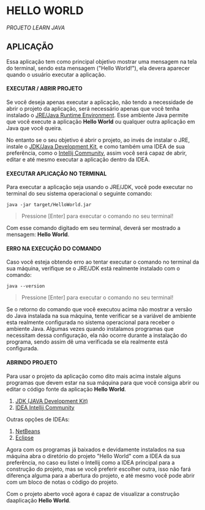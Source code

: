 # HELLO WORLD
*PROJETO LEARN JAVA*

## APLICAÇÃO

Essa aplicação tem como principal objetivo mostrar uma mensagem na tela do terminal, sendo esta mensagem ("Hello World!"), ela devera aparecer quando o usuário executar a aplicação.

#### EXECUTAR / ABRIR PROJETO

Se você deseja apenas executar a aplicação, não tendo a necessidade de abrir o projeto da aplicação, será necessário apenas que você tenha instalado o [JRE/Java Runtime Environment](https://java.com/pt-BR/download/). Esse ambiente Java permite que você execute a aplicação **Hello World** ou qualquer outra aplicação em Java que você queira.

No entanto se o seu objetivo é abrir o projeto, ao invés de instalar o JRE, instale o [JDK/Java Development Kit](https://www.oracle.com/java/technologies/javase-downloads.html), e como também uma IDEA de sua preferência, como o [Intellij Community](https://www.jetbrains.com/pt-br/idea/download), assim você será capaz de abrir, editar e até mesmo executar a aplicação dentro da IDEA.

#### EXECUTAR APLICAÇÃO NO TERMINAL

Para executar a aplicação seja usando o JRE/JDK, você pode executar no terminal do seu sistema operacional o seguinte comando:

```
java -jar target/HelloWorld.jar
```

> Pressione [Enter] para executar o comando no seu terminal!

Com esse comando digitado em seu terminal, deverá ser mostrado a mensagem: **Hello World**.

#### ERRO NA EXECUÇÃO DO COMANDO

Caso você esteja obtendo erro ao tentar executar o comando no terminal da sua máquina, verifique se o JRE/JDK está realmente instalado com o comando:

```
java --version
```

> Pressione [Enter] para executar o comando no seu terminal!

Se o retorno do comando que você executou acima não mostrar a versão do Java instalada na sua máquina, tente verificar se a variável de ambiente esta realmente configurada no sistema operacional para receber o ambiente Java. Algumas vezes quando instalamos programas que necessitam dessa configuração, ela não ocorre durante a instalação do programa, sendo assim dê uma verificada se ela realmente está configurada.


#### ABRINDO PROJETO

Para usar o projeto da aplicação como dito mais acima instale alguns programas que devem estar na sua máquina para que você consiga abrir ou editar o código fonte da aplicação **Hello World**.

1. [JDK \(JAVA Development Kit\)](https://www.oracle.com/java/technologies/javase-downloads.html)
2. [IDEA Intellij Community](https://www.jetbrains.com/pt-br/idea/download)

Outras opções de IDEAs:
1. [NetBeans](https://netbeans.apache.org/download/)
2. [Eclipse](https://www.eclipse.org/downloads/)

Agora com os programas já baixados e devidamente instalados na sua máquina abra o diretório do projeto "Hello World" com a IDEA da sua preferência, no caso eu listei o Intellij como a IDEA principal para a construção do projeto, mas se você preferir escolher outra, isso não fará diferença alguma para a abertura do projeto, e até mesmo você pode abrir com um bloco de notas o código do projeto.

Com o projeto aberto você agora é capaz de visualizar a construção daaplicação **Hello World**.
